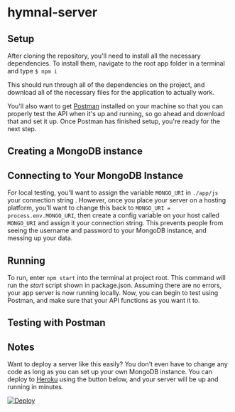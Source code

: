 # hymnal-server

## Setup

After cloning the repository, you'll need to install all the necessary dependencies. To install them, navigate to the root app folder in a terminal and type `$ npm i`

This should run through all of the dependencies on the project, and download all of the necessary files for the application to actually work. 

You'll also want to get [Postman](https://getpostman.com) installed on your machine so that you can properly test the API when it's up and running, so go ahead and download that and set it up. Once Postman has finished setup, you're ready for the next step. 

## Creating a MongoDB instance

## Connecting to Your MongoDB Instance

For local testing, you'll want to assign the variable `MONGO_URI` in `./app/js` your connection string . However, once you place your server on a hosting platform, you'll want to change this back to `MONGO_URI = process.env.MONGO_URI`, then create a config variable on your host called `MONGO_URI` and assign it your connection string. This prevents people from seeing the username and password to your MongoDB instance, and messing up your data.  

## Running

To run, enter `npm start` into the terminal at project root. This command will run the *start* script shown in package.json. Assuming there are no errors, your app server is now running locally. Now, you can begin to test using Postman, and make sure that your API functions as you want it to. 

## Testing with Postman



## Notes

Want to deploy a server like this easily? You don't even have to change any code as long as you can set up your own MongoDB instance. You can deploy to [Heroku](https://heroku.com) using the button below, and your server will be up and running in minutes. 

[![Deploy](https://www.herokucdn.com/deploy/button.svg)](https://heroku.com/deploy)